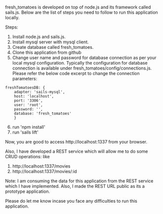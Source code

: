 fresh_tomatoes is developed on top of node.js and its framework called sails.js.
Below are the list of steps you need to follow to run this application locally.

Steps:

1. Install node.js and sails.js.
2. Install mysql server with mysql client.
3. Create database called fresh_tomatoes.
4. Clone this application from github
5. Change user name and password for database connection as per your local mysql configuration. Typically the configuration for database connection is available under fresh_tomatoes/config/connections.js. Please refer the below code excerpt to change the connection parameters:

```
freshTomatoesDB: {
  	adapter: 'sails-mysql',
  	host: 'localhost',
  	port: '3306',
  	user: 'root',
  	password: '',
  	database: 'fresh_tomatoes'
	}
```  

6. run 'npm install'
7. run 'sails lift'


Now, you are good to access http://localhost:1337 from your browser.


Also, I have developed a REST service which will allow me to do some CRUD operations: like 

1. http://localhost:1337/movies
2. http://localhost:1337/movies/:id


Note: I am consuming the data for this application from the REST service which I have implemented.
	  Also, I made the REST URL public as its a prototype application.


Please do let me know incase you face any difficulties to run this application.